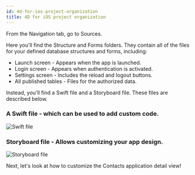 ```yaml
---
id: 4d-for-ios-project-organization
title: 4D for iOS project organization
---
```


From the Navigation tab, go to Sources.

Here you'll find the Structure and Forms folders. They contain all of the files for your defined database structures and forms, including:

* Launch screen - Appears when the app is launched.
* Login screen - Appears when authentication is activated.
* Settings screen - Includes the reload and logout buttons.
* All published tables - Files for the authorized data.

Instead, you'll find a Swift file and a Storyboard file. These files are described below.

### A Swift file - which can be used to add custom code.

![Swift file](assets/en/customize-with-xcode/swift-file-Xcode-4D-for-iOS.png)

### Storyboard file - Allows customizing your app design.

![Storyboard file](assets/en/customize-with-xcode/storyboard-file-Xcode-4D-for-iOS.png)

Next, let's look at how to customize the Contacts application detail view!